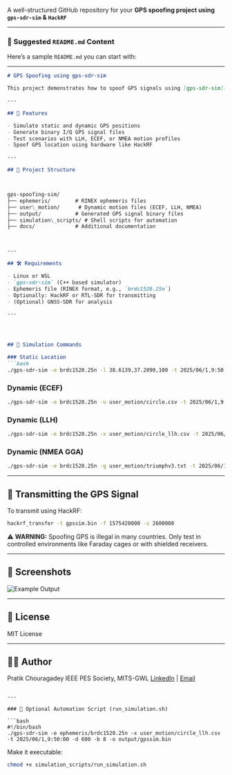 A well-structured GitHub repository for your **GPS spoofing project using `gps-sdr-sim` & `HackRF`** 


---

### 📝 Suggested `README.md` Content

Here’s a sample `README.md` you can start with:

---

```markdown
# GPS Spoofing using gps-sdr-sim

This project demonstrates how to spoof GPS signals using [gps-sdr-sim](https://github.com/osqzss/gps-sdr-sim). The project allows simulation of both static and dynamic GPS locations using RTL-SDR or HackRF.

---

## 🚀 Features

- Simulate static and dynamic GPS positions
- Generate binary I/Q GPS signal files
- Test scenarios with LLH, ECEF, or NMEA motion profiles
- Spoof GPS location using hardware like HackRF

---

## 📁 Project Structure



gps-spoofing-sim/
├── ephemeris/        # RINEX ephemeris files
├── user\_motion/      # Dynamic motion files (ECEF, LLH, NMEA)
├── output/           # Generated GPS signal binary files
├── simulation\_scripts/ # Shell scripts for automation
├── docs/             # Additional documentation



---

## 🛠 Requirements

- Linux or WSL
- `gps-sdr-sim` (C++ based simulator)
- Ephemeris file (RINEX format, e.g., `brdc1520.25n`)
- Optionally: HackRF or RTL-SDR for transmitting
- (Optional) GNSS-SDR for analysis

---




## 🧪 Simulation Commands

### Static Location
```bash
./gps-sdr-sim -e brdc1520.25n -l 38.6139,37.2090,100 -t 2025/06/1,9:50:00 -d 600 -b 8 -o gpssim.bin
````

### Dynamic (ECEF)

```bash
./gps-sdr-sim -e brdc1520.25n -u user_motion/circle.csv -t 2025/06/1,9:50:00 -d 600 -b 8 -o gpssim.bin
```

### Dynamic (LLH)

```bash
./gps-sdr-sim -e brdc1520.25n -x user_motion/circle_llh.csv -t 2025/06/1,9:50:00 -d 600 -b 8 -o gpssim.bin
```

### Dynamic (NMEA GGA)

```bash
./gps-sdr-sim -e brdc1520.25n -g user_motion/triumphv3.txt -t 2025/06/1,9:50:00 -d 600 -b 8 -o gpssim.bin
```

---

## 📡 Transmitting the GPS Signal

To transmit using HackRF:

```bash
hackrf_transfer -t gpssim.bin -f 1575420000 -s 2600000
```

⚠️ **WARNING:** Spoofing GPS is illegal in many countries. Only test in controlled environments like Faraday cages or with shielded receivers.

---

## 📸 Screenshots

![Example Output](screenshots/example_output.png)

---

## 📄 License

MIT License

---

## 👨‍💻 Author

Pratik Chouragadey
IEEE PES Society, MITS-GWL
[LinkedIn](#) | [Email](#)

````

---

### 🔄 Optional Automation Script (run_simulation.sh)

```bash
#!/bin/bash
./gps-sdr-sim -e ephemeris/brdc1520.25n -x user_motion/circle_llh.csv -t 2025/06/1,9:50:00 -d 600 -b 8 -o output/gpssim.bin
````

Make it executable:

```bash
chmod +x simulation_scripts/run_simulation.sh
```

